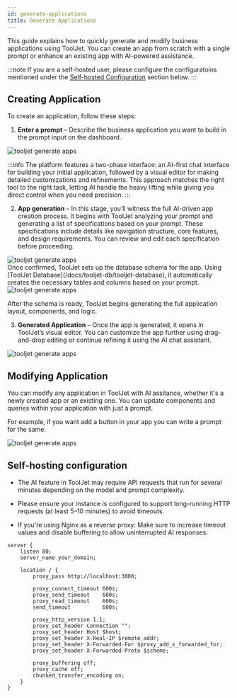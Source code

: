 ```yaml
---
id: generate-applications
title: Generate Applications
---
```


This guide explains how to quickly generate and modify business applications using ToolJet. You can create an app from scratch with a single prompt or enhance an existing app with AI-powered assistance.

:::note
If you are a self-hosted user, please configure the configuratoins mentioned under the [Self-hosted Configuration](/docs/build-with-ai/generate-applications#self-hosting-configuration) section below.
:::

## Creating Application
To create an application, follow these steps:

1. **Enter a prompt** – Describe the business application you want to build in the prompt input on the dashboard.
<div style={{textAlign: 'center',  marginBottom:'15px'}}>

<img className="screenshot-full img-full" src="/img/tooljet-ai/prompt.png" alt="tooljet generate apps " />
 
</div>

:::info
The platform features a two-phase interface: an AI-first chat interface for building your initial application, followed by a visual editor for making detailed customizations and refinements. This approach matches the right tool to the right task, letting AI handle the heavy lifting while giving you direct control when you need precision.
:::

2. **App generation** – In this stage, you’ll witness the full AI-driven app creation process. It begins with ToolJet analyzing your prompt and generating a list of specifications based on your prompt. These specifications include details like navigation structure, core features, and design requirements. You can review and edit each specification before proceeding.
<div style={{textAlign: 'center',  marginBottom:'15px'}}>

<img className="screenshot-full img-full" src="/img/tooljet-ai/specs.png" alt="tooljet generate apps " />
 
</div>
Once confirmed, ToolJet sets up the database schema for the app. Using [ToolJet Database](/docs/tooljet-db/tooljet-database), it automatically creates the necessary tables and columns based on your prompt.

<div style={{textAlign: 'center',  marginBottom:'15px'}}>

<img className="screenshot-full img-full" src="/img/tooljet-ai/db.png" alt="tooljet generate apps " />
 
</div>

After the schema is ready, ToolJet begins generating the full application layout, components, and logic.

3. **Generated Application** – Once the app is generated, it opens in ToolJet’s visual editor. You can customize the app further using drag-and-drop editing or continue refining it using the AI chat assistant.

<div style={{textAlign: 'center',  marginBottom:'15px'}}>

<img className="screenshot-full img-full" src="/img/tooljet-ai/generated.png" alt="tooljet generate apps " />
 
</div>

## Modifying Application

You can modify any application in ToolJet with AI assitance, whether it's a newly created app or an existing one. You can update components and queries within your application with just a prompt. 

For example, if you want add a button in your app you can write a prompt for the same.
<div style={{textAlign: 'center',  marginBottom:'15px'}}>

<img className="screenshot-full img-full" src="/img/tooljet-ai/modify.png" alt="tooljet generate apps " />
 
</div>


## Self-hosting configuration

- The AI feature in ToolJet may require API requests that run for several minutes depending on the model and prompt complexity.

- Please ensure your instance is configured to support long-running HTTP requests (at least 5–10 minutes) to avoid timeouts.

- If you're using Nginx as a reverse proxy:
Make sure to increase timeout values and disable buffering to allow uninterrupted AI responses.

```
server {
    listen 80;
    server_name your_domain;

    location / {
        proxy_pass http://localhost:3000;

        proxy_connect_timeout 600s;
        proxy_send_timeout    600s;
        proxy_read_timeout    600s;
        send_timeout          600s;

        proxy_http_version 1.1;
        proxy_set_header Connection "";
        proxy_set_header Host $host;
        proxy_set_header X-Real-IP $remote_addr;
        proxy_set_header X-Forwarded-For $proxy_add_x_forwarded_for;
        proxy_set_header X-Forwarded-Proto $scheme;

        proxy_buffering off;
        proxy_cache off;
        chunked_transfer_encoding on;
    }
}
```